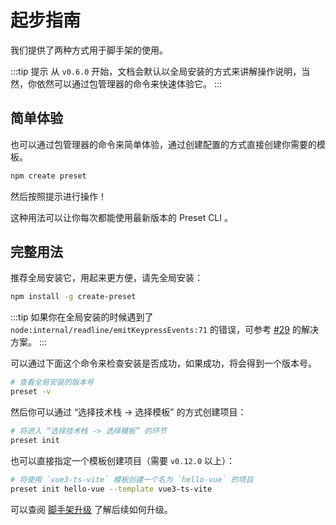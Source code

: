 # 起步指南

我们提供了两种方式用于脚手架的使用。

:::tip 提示
从 `v0.6.0` 开始，文档会默认以全局安装的方式来讲解操作说明，当然，你依然可以通过包管理器的命令来快速体验它。
:::

## 简单体验

也可以通过包管理器的命令来简单体验，通过创建配置的方式直接创建你需要的模板。

```bash
npm create preset
```

然后按照提示进行操作！

这种用法可以让你每次都能使用最新版本的 Preset CLI 。

## 完整用法

推荐全局安装它，用起来更方便，请先全局安装：

```bash
npm install -g create-preset
```

:::tip
如果你在全局安装的时候遇到了 `node:internal/readline/emitKeypressEvents:71` 的错误，可参考 [#29](https://github.com/awesome-starter/create-preset/issues/29) 的解决方案。
:::

可以通过下面这个命令来检查安装是否成功，如果成功，将会得到一个版本号。

```bash
# 查看全局安装的版本号
preset -v
```

然后你可以通过 “选择技术栈 -> 选择模板” 的方式创建项目：

```bash
# 将进入 “选择技术栈 -> 选择模板” 的环节
preset init
```

也可以直接指定一个模板创建项目（需要 `v0.12.0` 以上）：

```bash
# 将使用 `vue3-ts-vite` 模板创建一个名为 `hello-vue` 的项目
preset init hello-vue --template vue3-ts-vite
```

可以查阅 [脚手架升级](../docs/cli-upgrade.md) 了解后续如何升级。
